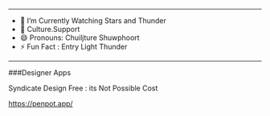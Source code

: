 


---------------

- 🔭 I’m Currently Watching Stars and Thunder 
- 🤔 Culture.Support
- 😄 Pronouns: Chuiljture Shuwphoort
- ⚡ Fun Fact : Entry Light Thunder

------------


###Designer Apps 

Syndicate Design Free : its Not Possible Cost

https://penpot.app/

